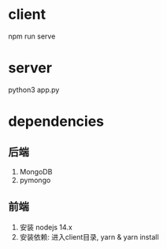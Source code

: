 # client
npm run serve

# server
python3 app.py

# dependencies

## 后端
1. MongoDB
2. pymongo

## 前端
1. 安装 nodejs 14.x
2. 安装依赖: 进入client目录, yarn & yarn install
